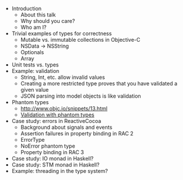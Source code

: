- Introduction
    - About this talk
    - Why should you care?
    - Who am I?
- Trivial examples of types for correctness
    - Mutable vs. immutable collections in Objective-C
    - NSData -> NSString
    - Optionals
    - Array<T>
- Unit tests vs. types
- Example: validation
    - String, Int, etc. allow invalid values
    - Creating a more restricted type proves that you have validated a given value
    - JSON parsing into model objects is like validation
- Phantom types
    - http://www.objc.io/snippets/13.html
    - [Validation with phantom types](https://wiki.haskell.org/Phantom_type)
- Case study: errors in ReactiveCocoa
    - Background about signals and events
    - Assertion failures in property binding in RAC 2
    - ErrorType
    - NoError phantom type
    - Property binding in RAC 3
- Case study: IO monad in Haskell?
- Case study: STM monad in Haskell?
- Example: threading in the type system?
